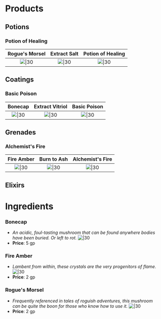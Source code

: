 # Products
## Potions

### Potion of Healing
Rogue's Morsel | Extract Salt | Potion of Healing
:--: | :--: | :--: 
![\|30](https://bg3.wiki/w/images/thumb/a/aa/Rogue%27s_Morsel_Item_Icon.png/30px-Rogue%27s_Morsel_Item_Icon.png) | ![\|30](https://bg3.wiki/w/images/thumb/4/45/Extract_White_Salts_Item_Icon.png/30px-Extract_White_Salts_Item_Icon.png) | ![\|30](https://bg3.wiki/w/images/thumb/0/04/POT_Potion_of_Healing_Unfaded_Icon.png/30px-POT_Potion_of_Healing_Unfaded_Icon.png)


## Coatings

### Basic Poison
Bonecap | Extract Vitriol | Basic Poison
:--: | :--: | :--: 
![\|30](https://bg3.wiki/w/images/thumb/4/49/Bonecap_Item_Icon.png/30px-Bonecap_Item_Icon.png) | ![\|30](https://bg3.wiki/w/images/thumb/d/da/Vitriol_of_Bonecap_Item_Icon.png/30px-Vitriol_of_Bonecap_Item_Icon.png) | ![\|30](https://bg3.wiki/w/images/thumb/0/0f/COAT_Basic_Poison_Unfaded_Icon.png/30px-COAT_Basic_Poison_Unfaded_Icon.png)


## Grenades

### Alchemist's Fire
Fire Amber | Burn to Ash | Alchemist's Fire
:--: | :--: | :--: 
![\|30](https://bg3.wiki/w/images/thumb/5/5d/Fire_Amber_Item_Icon.png/30px-Fire_Amber_Item_Icon.png) | ![\|30](https://bg3.wiki/w/images/thumb/3/35/Extract_Ashes_Orange_Item_Icon.png/30px-Extract_Ashes_Orange_Item_Icon.png) | ![\|30](https://bg3.wiki/w/images/thumb/2/29/GRN_Alchemist%27s_Fire_Unfaded_Icon.png/30px-GRN_Alchemist%27s_Fire_Unfaded_Icon.png)

## Elixirs

# Ingredients

### Bonecap
- *An acidic, foul-tasting mushroom that can be found anywhere bodies have been buried. Or left to rot.*
![\|30](https://bg3.wiki/w/images/thumb/4/49/Bonecap_Item_Icon.png/30px-Bonecap_Item_Icon.png)
- **Price**: 5 gp
### Fire Amber
- *Lambent from within, these crystals are the very progenitors of flame.*
![\|30](https://bg3.wiki/w/images/thumb/5/5d/Fire_Amber_Item_Icon.png/30px-Fire_Amber_Item_Icon.png)
- **Price**: 2 gp
### Rogue's Morsel
- *Frequently referenced in tales of roguish adventures, this mushroom can be quite the boon for those who know how to use it.*
![\|30](https://bg3.wiki/w/images/thumb/a/aa/Rogue%27s_Morsel_Item_Icon.png/30px-Rogue%27s_Morsel_Item_Icon.png)
- **Price**: 2 gp



